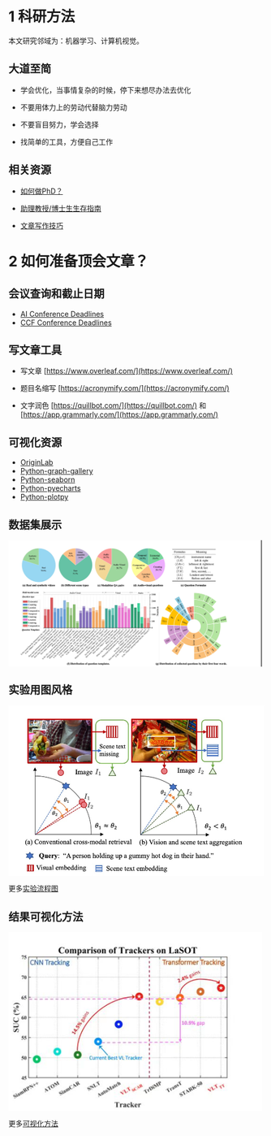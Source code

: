 # 1 科研方法
本文研究邻域为：机器学习、计算机视觉。

## 大道至简

+ 学会优化，当事情复杂的时候，停下来想尽办法去优化

+ 不要用体力上的劳动代替脑力劳动

+ 不要盲目努力，学会选择

+ 找简单的工具，方便自己工作


## 相关资源

+ [如何做PhD？](https://github.com/shengyp/doing_the_PhD)

+ [助理教授/博士生生存指南](https://github.com/JunweiLiang/awesome_lists)

+ [文章写作技巧](https://github.com/MLNLP-World/Paper-Writing-Tips)



# 2 如何准备顶会文章？

## 会议查询和截止日期
+ [AI Conference Deadlines](https://aideadlin.es/?sub=ML,CV)
+ [CCF Conference Deadlines](https://ccfddl.github.io/)

## 写文章工具

+ 写文章 [https://www.overleaf.com/](https://www.overleaf.com/)

+ 题目名缩写 [https://acronymify.com/](https://acronymify.com/)

+ 文字润色 [https://quillbot.com/](https://quillbot.com/) 和 [https://app.grammarly.com/](https://app.grammarly.com/)


## 可视化资源
+ [OriginLab](https://www.originlab.com/Origin)
+ [Python-graph-gallery](https://www.python-graph-gallery.com/)
+ [Python-seaborn](https://seaborn.pydata.org/)
+ [Python-pyecharts](https://github.com/pyecharts/pyecharts)
+ [Python-plotpy](https://plotly.com/python/)

## 数据集展示
<img src="./imgs/result_14.jpg" width=500 alt="示例1" align=center>

## 实验用图风格
<img src="./imgs/flow_1.jpeg" width=600 alt="示例2" align=center>

更多[实验流程图](./doc/flowchart.md)

## 结果可视化方法
<img src="./imgs/result_3.jpeg" width=500 alt="示例3" align=center>

更多[可视化方法](./doc/visualization.md)


<!--
# 如沐春风

+ 作为一个努力的人，一天工作10个小时，非常正常，我想实验室现在工作时间大于我的人不多，我起码都是10个小时工作时间

+ 谁要这一个月内，不认真学习，出去闹腾，无论是谁，直接离开实验室

+ 讲理由之前，请收拾干净桌子，直接离开

+ 这10天，谁去干其他的事情，无论访问、学生还是员工，请立马辞职离开

+ 不同意的学生，请及时找好下家

+ 如果一个idea还在讨论的时候，你说肯定不行，那你肯定不是xx课题组的成员

+ Deadline来了 难道你们现在不感到兴奋吗？
-->
